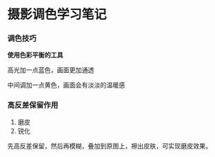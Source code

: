 # 摄影调色学习笔记

### 调色技巧

**使用色彩平衡的工具**

高光加一点蓝色，画面更加通透

中间调加一点黄色，画面会有淡淡的温暖感

### 高反差保留作用

1. 磨皮
2. 锐化

先高反差保留，然后再模糊，叠加到原图上，擦出皮肤，可实现磨皮效果。